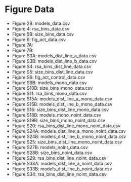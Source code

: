 # Figure Data
- Figure 2B: models_data.csv
- Figure 4: rsa_bins_data.csv
- Figure 5B: size_bins_data.csv
- Figure 6: fig_act_data.csv
- Figure 7A:
- Figure 7B:
- Figure S3A: models_dist_line_a_data.csv
- Figure S3B: models_dist_line_b_data.csv
- Figure S4: rsa_bins_dist_line_data.csv
- Figure S5: size_bins_dist_line_data.csv
- Figure S6: fig_act_control_data.csv
- Figure S9B: models_mono_data.csv
- Figure S10B: size_bins_mono_data.csv
- Figure S11: rsa_bins_mono_data.csv
- Figure S15A: models_dist_line_a_mono_data.csv
- Figure S15B: models_dist_line_b_mono_data.csv
- Figure S16: size_bins_dist_line_mono_data.csv
- Figure S18B: models_mono_noint_data.csv
- Figure S19B: size_bins_mono_noint_data.csv
- Figure S20: rsa_bins_dist_line_mono_noint_data.csv
- Figure S24A: models_dist_line_a_mono_noint_data.csv
- Figure S24B: models_dist_line_b_mono_noint_data.csv
- Figure S25: size_bins_dist_line_mono_noint_data.csv
- Figure S27B: models_noint_data.csv
- Figure S28B: size_bins_noint_data.csv
- Figure S29: rsa_bins_dist_line_noint_data.csv
- Figure S33A: models_dist_line_a_noint_data.csv
- Figure S33B: models_dist_line_b_noint_data.csv
- Figure S34: rsa_bins_dist_line_noint_data.csv
